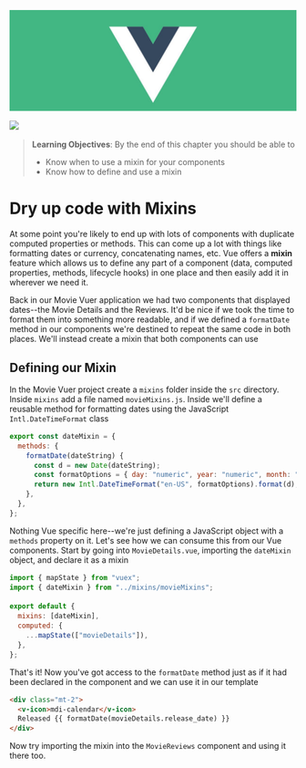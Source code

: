 ![Vue Logo](../images/banner.jpg)

[![](https://img.shields.io/badge/component-mixins-green?logo=vue.js)](https://vuejs.org/v2/guide/mixins.html)

> **Learning Objectives**: By the end of this chapter you should be able to
>
> - Know when to use a mixin for your components
> - Know how to define and use a mixin

# Dry up code with Mixins

At some point you're likely to end up with lots of components with duplicate computed properties or methods. This can come up a lot with things like formatting dates or currency, concatenating names, etc. Vue offers a **mixin** feature which allows us to define any part of a component (data, computed properties, methods, lifecycle hooks) in one place and then easily add it in wherever we need it.

Back in our Movie Vuer application we had two components that displayed dates--the Movie Details and the Reviews. It'd be nice if we took the time to format them into something more readable, and if we defined a `formatDate` method in our components we're destined to repeat the same code in both places. We'll instead create a mixin that both components can use

## Defining our Mixin

In the Movie Vuer project create a `mixins` folder inside the `src` directory. Inside `mixins` add a file named `movieMixins.js`. Inside we'll define a reusable method for formatting dates using the JavaScript `Intl.DateTimeFormat` class

```js
export const dateMixin = {
  methods: {
    formatDate(dateString) {
      const d = new Date(dateString);
      const formatOptions = { day: "numeric", year: "numeric", month: "long" };
      return new Intl.DateTimeFormat("en-US", formatOptions).format(d);
    },
  },
};
```

Nothing Vue specific here--we're just defining a JavaScript object with a `methods` property on it. Let's see how we can consume this from our Vue components. Start by going into `MovieDetails.vue`, importing the `dateMixin` object, and declare it as a mixin

```js
import { mapState } from "vuex";
import { dateMixin } from "../mixins/movieMixins";

export default {
  mixins: [dateMixin],
  computed: {
    ...mapState(["movieDetails"]),
  },
};
```

That's it! Now you've got access to the `formatDate` method just as if it had been declared in the component and we can use it in our template

```html
<div class="mt-2">
  <v-icon>mdi-calendar</v-icon>
  Released {{ formatDate(movieDetails.release_date) }}
</div>
```

Now try importing the mixin into the `MovieReviews` component and using it there too.
